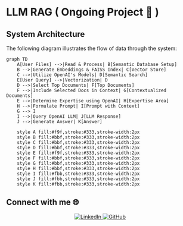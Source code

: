 # LLM RAG ( Ongoing Project 🚧 )

## System Architecture
The following diagram illustrates the flow of data through the system:

```mermaid
graph TD
    A[User Files] -->|Read & Process| B[Semantic Database Setup]
    B -->|Generate Embeddings & FAISS Index| C[Vector Store]
    C -->|Utilize OpenAI's Models| D[Semantic Search]
    E[User Query] -->|Vectorization| D
    D -->|Select Top Documents| F[Top Documents]
    F -->|Include Selected Docs in Context| G[Contextualized Documents]
    E -->|Determine Expertise using OpenAI| H[Expertise Area]
    H -->|Formulate Prompt| I[Prompt with Context]
    G --> I
    I -->|Query OpenAI LLM| J[LLM Response]
    J -->|Generate Answer| K[Answer]

    style A fill:#f9f,stroke:#333,stroke-width:2px
    style B fill:#bbf,stroke:#333,stroke-width:2px
    style C fill:#bbf,stroke:#333,stroke-width:2px
    style D fill:#bbf,stroke:#333,stroke-width:2px
    style E fill:#f9f,stroke:#333,stroke-width:2px
    style F fill:#bbf,stroke:#333,stroke-width:2px
    style G fill:#bbf,stroke:#333,stroke-width:2px
    style H fill:#bbf,stroke:#333,stroke-width:2px
    style I fill:#fbb,stroke:#333,stroke-width:2px
    style J fill:#fbb,stroke:#333,stroke-width:2px
    style K fill:#fbb,stroke:#333,stroke-width:2px
```

## Connect with me 🌐
<div align="center">
  <a href="https://www.linkedin.com/in/labrijisaad/">
    <img src="https://img.shields.io/badge/LinkedIn-%230077B5.svg?&style=for-the-badge&logo=linkedin&logoColor=white" alt="LinkedIn" style="margin-bottom: 5px;"/>
  </a>
  <a href="https://github.com/labrijisaad">
    <img src="https://img.shields.io/badge/GitHub-100000?style=for-the-badge&logo=github&logoColor=white" alt="GitHub" style="margin-bottom: 5px;"/>
  </a>
</div>